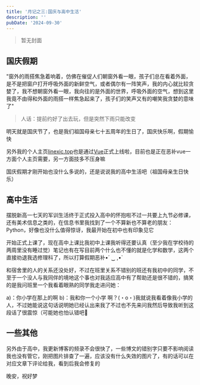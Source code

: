```yaml
---
title: '月记之三:国庆与高中生活'
description: ''
pubDate: '2024-09-30'
---
```


> 暂无封面

## 国庆假期

"窗外的雨搭焦急着响着，仿佛在催促人们朝窗外看一眼，孩子们总在看着外面，是不是把窗户打开呼吸外面的新鲜空气，或者偶尔有一阵笑声，我的内心就比较贪婪了，我不想朝窗外看一眼，我向往的是外面的世界，呼吸外面的空气，想到这里我竟不由得和外面的雨搭一样焦急起来了，孩子们的笑声又有的嘲笑我贪婪的意味了"
> 人话：提前约好了出去玩，但是突然下雨只能改变

明天就是国庆节了，也是我们祖国母亲七十五周年的生日了，国庆快乐啊，假期愉快

另外我的个人主页[linexic.top](https://i.linexic.top/)也是通过[Vue](https://vuejs.org/)正式上线啦，目前也是正在恶补vue一方面个人主页需要，另一方面技多不压身嘛

国庆假期才刚开始也没什么多说的，还是说说我的高中生活吧（祖国母亲生日快乐）

## 高中生活

摆脱新高一七天的军训生活终于正式投入高中的怀抱啦不过一共要上九节必修课，还有美术信息之类的，在信息书里我找到了一个不算新也不算老的朋友：Python，好像也没什么值得惊讶，我最开始在初中也有印象见它

开始正式上课了，现在高中上课比我初中上课我听得还要认真（至少我在学校待的两周里没有睡过觉）笔记也有在写目前两个什么也不懂的就是化学和数学，这两个直接劝退我选修理科了，所以打算假期恶补•́⁠ ⁠ ⁠‿⁠ ⁠,⁠•̀

和宿舍里的人的关系还没处好，不过在班里关系不错别的班还有我初中的同学，不至于一个没人与我同伴的境地这个事也对我适应高中有了帮助还是很不错的，搞笑的是我问班里一个我看着眼熟的同学我走进问她：

a)：你小学在那上的啊
b)：我和你一个小学
啊？(⁠・⁠o⁠・⁠)我就说我看着像我小学的人，不过她能说这句话说明她已经认出来我了不过也不先来问我然后导致我听到这段话了很震惊（可能她也怕认错吧🤣

## 一些其他

另外由于高中，我更新博客的频录不会很快了，一些博文的错别字只要不影响阅读我也没有管它，刚把图片排查了一遍，应该没有什么失效的图片了，有的话可以在对应文章下评论给我，看到后我会修复的

晚安，祝好梦
